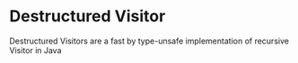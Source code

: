 # Destructured Visitor
Destructured Visitors are a fast by type-unsafe implementation of recursive Visitor in Java
